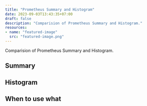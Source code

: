 ```yaml
---
title: "Prometheus Summary and Histogram"
date: 2023-09-03T13:43:35+07:00
draft: false
description: "Comparision of Prometheus Summary and Histogram."
resources:
- name: "featured-image"
  src: "featured-image.png"
---
```


Comparision of Prometheus Summary and Histogram.

<!--more-->

## Summary

## Histogram

## When to use what

